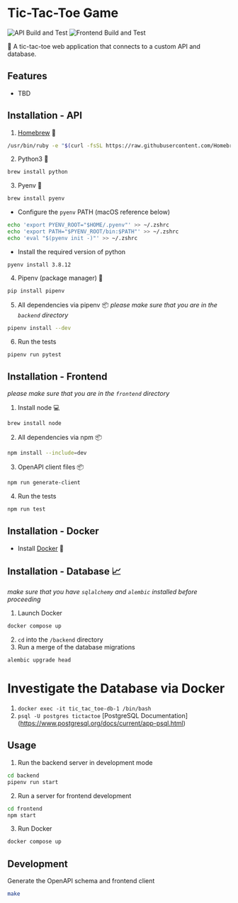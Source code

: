 # Tic-Tac-Toe Game

![API Build and Test](https://github.com/yuyi365/tic_tac_toe_api/actions/workflows/build_api.yml/badge.svg)
![Frontend Build and Test](https://github.com/yuyi365/tic_tac_toe_api/actions/workflows/build_frontend.yml/badge.svg)

👾 A tic-tac-toe web application that connects to a custom API and database.

## Features
- TBD

## Installation - API

1. [Homebrew](https://brew.sh/) 🍺
```bash
/usr/bin/ruby -e "$(curl -fsSL https://raw.githubusercontent.com/Homebrew/install/master/install)"
```

2. Python3 🐍
```bash
brew install python
```

3. Pyenv 🐍
```bash
brew install pyenv
```
- Configure the `pyenv` PATH (macOS reference below)
```bash
echo 'export PYENV_ROOT="$HOME/.pyenv"' >> ~/.zshrc
echo 'export PATH="$PYENV_ROOT/bin:$PATH"' >> ~/.zshrc
echo 'eval "$(pyenv init -)"' >> ~/.zshrc
```
- Install the required version of python
```
pyenv install 3.8.12
```

4. Pipenv (package manager) 🐍
```bash
pip install pipenv
```

5. All dependencies via pipenv 📦
*please make sure that you are in the `backend` directory*

```bash
pipenv install --dev
```

6. Run the tests
```bash
pipenv run pytest
```

## Installation - Frontend
*please make sure that you are in the `frontend` directory*

1. Install node 💻
```bash
brew install node
```

2. All dependencies via npm 📦
```bash
npm install --include=dev
```

3. OpenAPI client files 📦
```bash
npm run generate-client
```

4. Run the tests
```bash
npm run test
```

## Installation - Docker
- Install [Docker](https://docs.docker.com/get-docker/) 🐳

## Installation - Database 📈
*make sure that you have `sqlalchemy` and `alembic` installed before proceeding*
1. Launch Docker
```bash
docker compose up
```
2. `cd` into the `/backend` directory
3. Run a merge of the database migrations
```bash
alembic upgrade head
```

# Investigate the Database via Docker
1. `docker exec -it tic_tac_toe-db-1 /bin/bash`
2. `psql -U postgres tictactoe`
[PostgreSQL Documentation] (https://www.postgresql.org/docs/current/app-psql.html)

## Usage

1. Run the backend server in development mode
```bash
cd backend
pipenv run start
```

2. Run a server for frontend development
```bash
cd frontend
npm start
```

3. Run Docker
```bash
docker compose up
```

## Development

Generate the OpenAPI schema and frontend client

```bash
make
```
